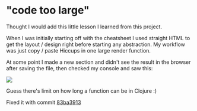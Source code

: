 # "code too large"

Thought I would add this little lesson I learned from this project.

When I was initially starting off with the cheatsheet I used straight HTML to
get the layout / design right before starting any abstraction. My workflow was
just copy / paste Hiccups in one large render function.

At some point I made a new section and didn't see the result in the browser
after saving the file, then checked my console and saw this:

<img src="code-too-large.png" />

Guess there's limit on how long a function can be in Clojure :)

Fixed it with commit [83ba3913](https://github.com/oakmac/cljs.info/commit/83ba39132e93a98d37f4729d7f1d91e25a2d5c94)

